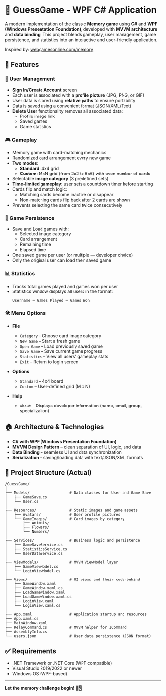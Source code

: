 # 🧠 GuessGame - WPF C# Application

A modern implementation of the classic **Memory game** using **C#** and **WPF (Windows Presentation Foundation)**, developed with **MVVM architecture** and **data binding**. This project blends gameplay, user management, game persistence, and statistics into an interactive and user-friendly application.

Inspired by: [webgamesonline.com/memory](https://www.webgamesonline.com/memory/)

## 📌 Features

### 🧑 User Management
- **Sign In/Create Account** screen
- Each user is associated with a **profile picture** (JPG, PNG, or GIF)
- User data is stored using **relative paths** to ensure portability
- Data is saved using a convenient format (JSON/XML/Text)
- **Delete User** functionality removes all associated data:
  - Profile image link
  - Saved games
  - Game statistics

### 🎮 Gameplay
- Memory game with card-matching mechanics
- Randomized card arrangement every new game
- **Two modes**:
  - **Standard**: 4x4 grid
  - **Custom**: MxN grid (from 2x2 to 6x6) with even number of cards
- Selectable **image category** (3 predefined sets)
- **Time-limited gameplay**: user sets a countdown timer before starting
- Cards flip and match logic:
  - Matching cards become inactive or disappear
  - Non-matching cards flip back after 2 cards are shown
- Prevents selecting the same card twice consecutively

### 📀 Game Persistence
- Save and Load games with:
  - Selected image category
  - Card arrangement
  - Remaining time
  - Elapsed time
- One saved game per user (or multiple — developer choice)
- Only the original user can load their saved game

### 📊 Statistics
- Tracks total games played and games won per user
- Statistics window displays all users in the format:
  ```
  Username – Games Played – Games Won
  ```

### 🛠 Menu Options
- **File**
  - `Category` – Choose card image category
  - `New Game` – Start a fresh game
  - `Open Game` – Load previously saved game
  - `Save Game` – Save current game progress
  - `Statistics` – View all users' gameplay stats
  - `Exit` – Return to login screen

- **Options**
  - `Standard` – 4x4 board
  - `Custom` – User-defined grid (M x N)

- **Help**
  - `About` – Displays developer information (name, email, group, specialization)

## 🏠 Architecture & Technologies

- **C# with WPF (Windows Presentation Foundation)**
- **MVVM Design Pattern** – clean separation of UI, logic, and data
- **Data Binding** – seamless UI and data synchronization
- **Serialization** – saving/loading data with text/JSON/XML formats

## 📁 Project Structure (Actual)

```
/GuessGame/
│
├── Models/                  # Data classes for User and Game Save
│   ├── GameSave.cs
│   └── User.cs
│
├── Resources/               # Static images and game assets
│   ├── Avatars/             # User profile pictures
│   └── GameImages/          # Card images by category
│       ├── Animals/
│       ├── Flowers/
│       └── Numbers/
│
├── Services/                # Business logic and persistence
│   ├── GameSaveService.cs
│   ├── StatisticsService.cs
│   └── UserDataService.cs
│
├── ViewModels/              # MVVM ViewModel layer
│   ├── GameViewModel.cs
│   └── LoginViewModel.cs
│
├── Views/                   # UI views and their code-behind
│   ├── GameWindow.xaml
│   ├── GameWindow.xaml.cs
│   ├── LoadGameWindow.xaml
│   ├── LoadGameWindow.xaml.cs
│   ├── LoginView.xaml
│   └── LoginView.xaml.cs
│
├── App.xaml                 # Application startup and resources
├── App.xaml.cs
├── MainWindow.xaml
├── RelayCommand.cs          # MVVM helper for ICommand
├── AssemblyInfo.cs
└── users.json               # User data persistence (JSON format)
```

## ✅ Requirements
- .NET Framework or .NET Core (WPF compatible)
- Visual Studio 2019/2022 or newer
- Windows OS (WPF-based)
---

**Let the memory challenge begin! 🧠🂏**
